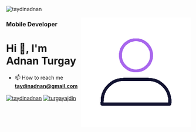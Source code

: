 

<p align="left"> <img src="https://komarev.com/ghpvc/?username=taydinadnan&label=Visitors&color=ff0000&style=flat" alt="taydinadnan" /> </p>

<img align="right" width="300" height="300" src="https://github.com/taydinadnan/taydinadnan/blob/main/21-avatar-outline.gif">

<h3 align="start">Mobile Developer</h3>
<h1 align="start">Hi 👋, I'm Adnan Turgay</h1>



- 📫 How to reach me **taydinadnan@gmail.com**
<p align="left">
<a href="https://linkedin.com/in/taydinadnan" target="blank"><img align="center" src="https://raw.githubusercontent.com/rahuldkjain/github-profile-readme-generator/master/src/images/icons/Social/linked-in-alt.svg" alt="taydinadnan" height="20" width="30" /></a>
<a href="https://instagram.com/turgayajdin" target="blank"><img align="center" src="https://raw.githubusercontent.com/rahuldkjain/github-profile-readme-generator/master/src/images/icons/Social/instagram.svg" alt="turgayajdin" height="20" width="20" /></a>
</p>
